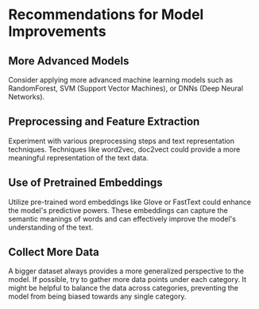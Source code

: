 # Recommendations for Model Improvements

## More Advanced Models
Consider applying more advanced machine learning models such as RandomForest, SVM (Support Vector Machines), or DNNs (Deep Neural Networks).

## Preprocessing and Feature Extraction
Experiment with various preprocessing steps and text representation techniques. Techniques like word2vec, doc2vect could provide a more meaningful representation of the text data.

## Use of Pretrained Embeddings
Utilize pre-trained word embeddings like Glove or FastText could enhance the model's predictive powers. These embeddings can capture the semantic meanings of words and can effectively improve the model's understanding of the text.

## Collect More Data
A bigger dataset always provides a more generalized perspective to the model. If possible, try to gather more data points under each category. It might be helpful to balance the data across categories, preventing the model from being biased towards any single category.
